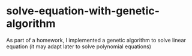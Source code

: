 # solve-equation-with-genetic-algorithm
As part of a homework, I implemented a genetic algorithm to solve linear equation (it may adapt later to solve polynomial equations) 

